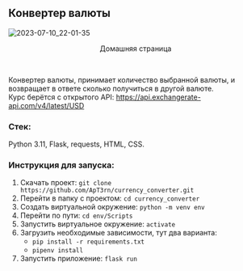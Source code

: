## Конвертер валюты

![2023-07-10_22-01-35](https://github.com/ApT3rn/currency_converter_flask/assets/96689510/20e0d502-63c1-4580-a898-14c6dc81a704)
<p align=center>Домашняя страница</p>
<br>

Конвертер валюты, принимает количество выбранной валюты, 
и возвращает в ответе сколько получиться в другой валюте.<br>
Курс берётся с открытого API: https://api.exchangerate-api.com/v4/latest/USD

### Стек:

Python 3.11, Flask, requests, HTML, CSS.

### Инструкция для запуска:

1. Скачать проект: ``` git clone https://github.com/ApT3rn/currency_converter.git ```
2. Перейти в папку с проектом: ``` cd currency_converter ```
3. Создать виртуальной окружение: ``` python -m venv env ```
4. Перейти по пути: ``` cd env/Scripts ```
5. Запустить виртуальное окружение: ``` activate ```
6. Загрузить необходимые зависимости, тут два варианта:
   - ``` pip install -r requirements.txt ```
   - ``` pipenv install ```
7. Запустить приложение: ``` flask run ```
